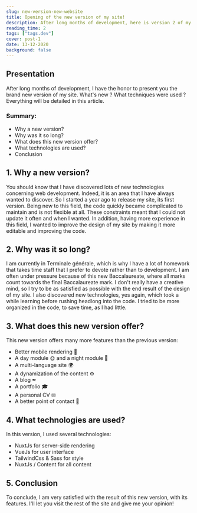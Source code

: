 ```yaml
---
slug: new-version-new-website
title: Opening of the new version of my site!
description: After long months of development, here is version 2 of my site!
reading_time: 2
tags: ["tags.dev"]
cover: post-1
date: 13-12-2020
background: false
---
```


## Presentation

After long months of development, I have the honor to present you the brand new version of my site.
What's new ? What techniques were used ? Everything will be detailed in this article.

### Summary:
- Why a new version?
- Why was it so long?
- What does this new version offer?
- What technologies are used?
- Conclusion

## 1. Why a new version?

You should know that I have discovered lots of new technologies concerning web development.
Indeed, it is an area that I have always wanted to discover. So I started a year ago to release my site, its first version.
Being new to this field, the code quickly became complicated to maintain and is not flexible at all.
These constraints meant that I could not update it often and when I wanted.
In addition, having more experience in this field, I wanted to improve the design of my site by making it more
editable and improving the code.

## 2. Why was it so long?

I am currently in Terminale générale, which is why I have a lot of homework that takes time
staff that I prefer to devote rather than to development. I am often under pressure because of this new
Baccalaureate, where all marks count towards the final Baccalaureate mark.
I don't really have a creative mind, so I try to be as satisfied as possible with the end result of the
design of my site. I also discovered new technologies, yes again, which took a while
learning before rushing headlong into the code. I tried to be more organized in the code,
to save time, as I had little.

## 3. What does this new version offer?

This new version offers many more features than the previous version:

- Better mobile rendering 📱
- A day module 🌞 and a night module 🌚
- A multi-language site 🌍
- A dynamization of the content ⚙
- A blog ✒
- A portfolio 🎓
- A personal CV ✉
- A better point of contact 📌

## 4. What technologies are used?

In this version, I used several technologies:

- NuxtJs for server-side rendering
- VueJs for user interface
- TailwindCss & Sass for style
- NuxtJs / Content for all content

## 5. Conclusion

To conclude, I am very satisfied with the result of this new version, with its features.
I'll let you visit the rest of the site and give me your opinion!

